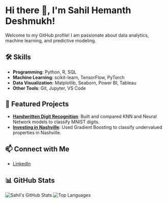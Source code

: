 # Hi there 👋, I'm Sahil Hemanth Deshmukh!
Welcome to my GitHub profile! I am passionate about data analytics, machine learning, and predictive modeling.

## 🛠 Skills
- **Programming**: Python, R, SQL
- **Machine Learning**: scikit-learn, TensorFlow, PyTorch
- **Data Visualization**: Matplotlib, Seaborn, Power BI, Tableau
- **Other Tools**: Git, Jupyter, VS Code

## 🌟 Featured Projects
- [**Handwritten Digit Recognition**](https://github.com/SahilDeshmukh1/handwritten-digit-recognition): Built and compared KNN and Neural Network models to classify MNIST digits.
- [**Investing in Nashville**](https://github.com/SahilDeshmukh1/investing-in-nashville-prediction): Used Gradient Boosting to classify undervalued properties in Nashville.

## 📫 Connect with Me
- [LinkedIn](https://www.linkedin.com/in/sahil-hemanth-deshmukh)


## 📊 GitHub Stats
![Sahil's GitHub Stats](https://github-readme-stats.vercel.app/api?username=SahilDeshmukh1&show_icons=true&theme=radical)
![Top Languages](https://github-readme-stats.vercel.app/api/top-langs/?username=SahilDeshmukh1&layout=compact&theme=radical)

